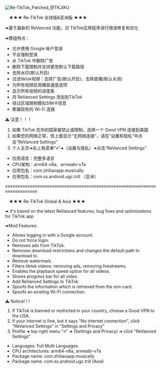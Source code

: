 ![Re-TikTok_Patched_@TKJIKU](https://github.com/TKJIKU/TikTok/assets/128697634/2a0bdf94-8f2c-4869-a7fa-5e26f3801d3b)

ㅤ★★★ Re-TikTok 全球版&亚洲版 ★★★

➠基于最新的 ReVanced 功能，对 TikTok应用程序进行错误修复和优化

➠模组特点：
- 允许使用 Google 帐户登录
- 不会强制登录
- 从 TikTok 中删除广告
- 删除下载限制并支持更改默认下载路径
- 去除水印(默认开启) 
- 过滤tiktok视频：去除广告(默认开启)，去除直播(默认关闭) 
- 为所有视频启用播放速度选项
- 显示所有视频的进度条
- 将 ReVanced Settings 添加到TikTok
- 绕过区域限制模拟SIM卡信息
- 欺骗现有的 Wi-Fi 连接

 ⚠ 注意！！！
1. 如果 TikTok 在你的国家被禁止或限制，选择一个 Good VPN 连接到美国
2. 如果您的网络正常，但上面显示“无网络连接”，请在“设置和隐私”中点击“ReVanced Settings”
3. 个人主页➜右上角菜单“≡”➜（设置与隐私）➜点击“ReVanced Settings”

- 应用语言：完整多语言
- CPU架构：arm64-v8a、armeabi-v7a
- 应用包名：com.zhiliaoapp.musically
- 应用包名：com.ss.android.ugc.trill （亚洲）

≡≡≡≡≡≡≡≡≡≡≡≡≡≡≡≡≡≡≡≡≡≡≡≡≡≡≡≡≡≡≡≡≡≡≡≡≡≡≡≡≡≡≡≡≡≡≡≡≡≡≡≡≡≡≡≡≡≡≡≡≡≡≡≡≡≡≡≡≡≡≡≡≡≡

ㅤ★★★ Re-TikTok Global & Asia ★★★ㅤ

➠ It's based on the latest ReVanced features, bug fixes and optimizations for TikTok app

➠Mod Features:
- Allows logging in with a Google account.
- Do not force login.
- Removes ads from TikTok.
- Removes download restrictions and changes the default path to download to. 
- Remove watermark.
- Filters tiktok videos: removing ads, removing livestreams.
- Enables the playback speed option for all videos.
- Shows progress bar for all video.
- Add ReVanced Settings to TikTok
- Spoofs the information which is retrieved from the sim-card.
- Spoofs an existing Wi-Fi connection.

 ⚠ Notice! ! !
1. If TikTok is banned or restricted in your country, choose a Good VPN to the USA.
2. If your internet is fine, but it says "No internet connection", click "ReVanced Settings" in "Settings and Privacy"
3. Profile ➜ top right menu "≡" ➜ (Settings and Privacy) ➜ click "ReVanced Settings"
 
- Languages: Full Multi Languages
- CPU architectures: arm64-v8a, armeabi-v7a
- Package name: com.zhiliaoapp.musically
- Package name: com.ss.android.ugc.trill (Asia)
